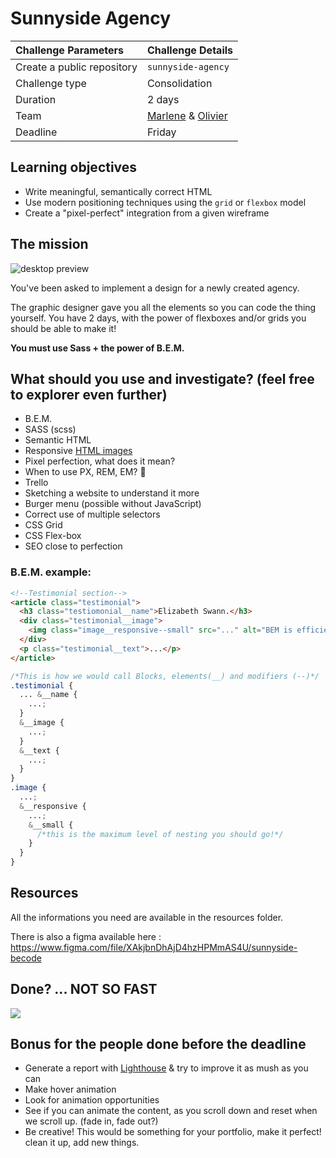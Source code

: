 # Sunnyside Agency

| Challenge Parameters       | Challenge Details                                                                  |
| :------------------------- | :--------------------------------------------------------------------------------- |
| Create a public repository | `sunnyside-agency`                                                                 |
| Challenge type             | Consolidation                                                                      |
| Duration                   | 2 days                                                                             |
| Team                       | [Marlene](https://github.com/llyllyra) & [Olivier](https://github.com/MrOlivierdA) |
| Deadline                   | Friday                                                                             |

## Learning objectives

- Write meaningful, semantically correct HTML
- Use modern positioning techniques using the `grid` or `flexbox` model
- Create a "pixel-perfect" integration from a given wireframe

## The mission

![desktop preview](./desktop-preview.jpg)

You've been asked to implement a design for a newly created agency.

The graphic designer gave you all the elements so you can code the thing yourself. You have 2 days, with the power of flexboxes and/or grids you should be able to make it!

**You must use Sass + the power of B.E.M.**

## What should you use and investigate? (feel free to explorer even further)

- B.E.M.
- SASS (scss)
- Semantic HTML
- Responsive [HTML images](https://developer.mozilla.org/en-US/docs/Learn/HTML/Multimedia_and_embedding/Responsive_images)
- Pixel perfection, what does it mean?
- When to use PX, REM, EM? 🤯
- Trello
- Sketching a website to understand it more
- Burger menu (possible without JavaScript)
- Correct use of multiple selectors
- CSS Grid
- CSS Flex-box
- SEO close to perfection

### B.E.M. example:

```html
<!--Testimonial section-->
<article class="testimonial">
  <h3 class="testiomonial__name">Elizabeth Swann.</h3>
  <div class="testimonial__image">
    <img class="image__responsive--small" src="..." alt="BEM is efficient" />
  </div>
  <p class="testimonial__text">...</p>
</article>
```

```scss
/*This is how we would call Blocks, elements(__) and modifiers (--)*/
.testimonial {
  ... &__name {
    ...;
  }
  &__image {
    ...;
  }
  &__text {
    ...;
  }
}
.image {
  ...;
  &__responsive {
    ...;
    &__small {
      /*this is the maximum level of nesting you should go!*/
    }
  }
}
```

## Resources

All the informations you need are available in the resources folder.

There is also a figma available here : https://www.figma.com/file/XAkjbnDhAjD4hzHPMmAS4U/sunnyside-becode

## Done? ... NOT SO FAST

![](https://media.giphy.com/media/tB8Wl0JABkSkQa7vGE/giphy.gif)

## Bonus for the people done before the deadline

- Generate a report with [Lighthouse](https://developers.google.com/web/tools/lighthouse) & try to improve it as mush as you can
- Make hover animation
- Look for animation opportunities
- See if you can animate the content, as you scroll down and reset when we scroll up. (fade in, fade out?)
- Be creative! This would be something for your portfolio, make it perfect! clean it up, add new things.
